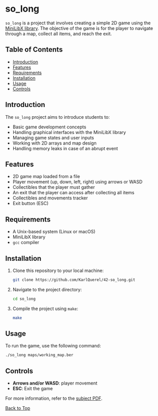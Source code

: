 <a id="top"></a>

# so_long
`so_long` is a project that involves creating a simple 2D game using the [MiniLibX library](https://github.com/42Paris/minilibx-linux). The objective of the game is for the player to navigate through a map, collect all items, and reach the exit.

## Table of Contents
- [Introduction](#introduction)
- [Features](#features)
- [Requirements](#requirements)
- [Installation](#installation)
- [Usage](#usage)
- [Controls](#controls)

## Introduction
The `so_long` project aims to introduce students to:
- Basic game development concepts
- Handling graphical interfaces with the MiniLibX library
- Managing game states and user inputs
- Working with 2D arrays and map design
- Handling memory leaks in case of an abrupt event

## Features
- 2D game map loaded from a file
- Player movement (up, down, left, right) using arrows or WASD
- Collectibles that the player must gather
- An exit that the player can access after collecting all items
- Collectibles and movements tracker
- Exit button (ESC)

## Requirements
- A Unix-based system (Linux or macOS)
- MiniLibX library
- `gcc` compiler

## Installation
1. Clone this repository to your local machine:
	```sh
	git clone https://github.com/KarlQuerel/42-so_long.git
	```

2. Navigate to the project directory:
	```sh
	cd so_long
	```

3. Compile the project using `make`:
	```sh
	make
	```
 
## Usage
To run the game, use the following command:
```bash
./so_long maps/working_map.ber
```

## Controls
- **Arrows and/or WASD**: player movement
- **ESC**: Exit the game

For more information, refer to the [subject PDF](https://github.com/KarlQuerel/42-so_long/blob/master/docs/en.subject.pdf).

[Back to Top](#top)
